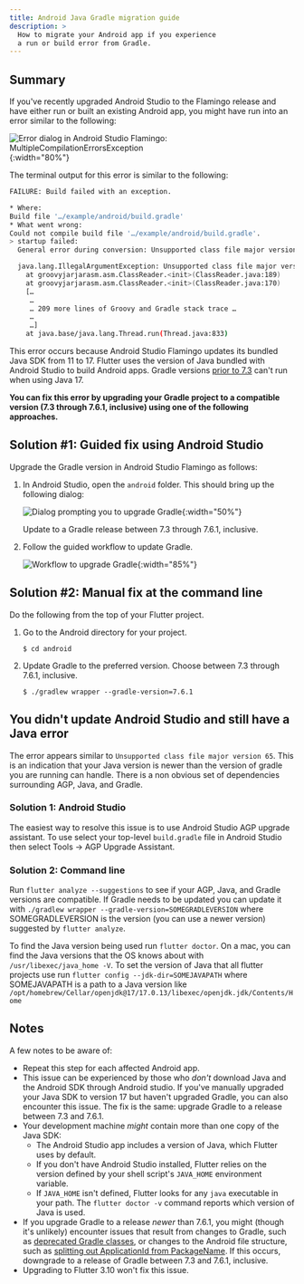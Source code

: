 ```yaml
---
title: Android Java Gradle migration guide
description: >
  How to migrate your Android app if you experience
  a run or build error from Gradle.
---
```


## Summary

If you've recently upgraded Android Studio to the Flamingo
release and have either run or built an existing Android app,
you might have run into an error similar to the following:

![Error dialog in Android Studio Flamingo: MultipleCompilationErrorsException](/assets/images/docs/releaseguide/android-studio-flamingo-error.png){:width="80%"}

The terminal output for this error is
similar to the following:


```sh
FAILURE: Build failed with an exception.

* Where:
Build file '…/example/android/build.gradle'
* What went wrong:
Could not compile build file '…/example/android/build.gradle'.
> startup failed:
  General error during conversion: Unsupported class file major version 61

  java.lang.IllegalArgumentException: Unsupported class file major version 61
  	at groovyjarjarasm.asm.ClassReader.<init>(ClassReader.java:189)
  	at groovyjarjarasm.asm.ClassReader.<init>(ClassReader.java:170)
  	[…
  	 …
  	 … 209 more lines of Groovy and Gradle stack trace …
  	 …
  	 …]
  	at java.base/java.lang.Thread.run(Thread.java:833)
```

This error occurs because Android Studio Flamingo
updates its bundled Java SDK from 11 to 17.
Flutter uses the version of Java bundled with
Android Studio to build Android apps.
Gradle versions [prior to 7.3][] can't run
when using Java 17.

**You can fix this error by upgrading your Gradle project
to a compatible version (7.3 through 7.6.1, inclusive)
using one of the following approaches.**

[prior to 7.3]: https://docs.gradle.org/current/userguide/compatibility.html#java

## Solution #1: Guided fix using Android Studio

Upgrade the Gradle version in Android Studio Flamingo
as follows:

1. In Android Studio, open the `android` folder.
   This should bring up the following dialog: 

   ![Dialog prompting you to upgrade Gradle](/assets/images/docs/releaseguide/android-studio-flamingo-upgrade-alert.png){:width="50%"}

   Update to a Gradle release between 7.3 through 7.6.1, inclusive.

1. Follow the guided workflow to update Gradle.

   ![Workflow to upgrade Gradle](/assets/images/docs/releaseguide/android-studio-flamingo-gradle-upgrade.png){:width="85%"}

## Solution #2: Manual fix at the command line

Do the following from the top of your Flutter project.

1. Go to the Android directory for your project.

   ```console
   $ cd android
   ```

1. Update Gradle to the preferred version. Choose between 7.3 through 7.6.1, inclusive.

   ```console
   $ ./gradlew wrapper --gradle-version=7.6.1
   ```

## You didn't update Android Studio and still have a Java error
The error appears similar to `Unsupported class file major version 65`. 
This is an indication that your Java version is newer than the version of
gradle you are running can handle. There is a non obvious set of dependencies
surrounding AGP, Java, and Gradle. 

### Solution 1: Android Studio 
The easiest way to resolve this issue is to use Android Studio AGP upgrade assistant. 
To use select your top-level `build.gradle` file in Android Studio then select 
Tools -> AGP Upgrade Assistant. 

### Solution 2: Command line
Run `flutter analyze --suggestions` to see if your AGP, Java, and Gradle versions are compatible. 
If Gradle needs to be updated you can update it with `./gradlew wrapper --gradle-version=SOMEGRADLEVERSION`
where SOMEGRADLEVERSION is the version (you can use a newer version)
suggested by `flutter analyze`. 

To find the Java version being used run `flutter doctor`.
On a mac, you can find the Java versions that the OS knows about with `/usr/libexec/java_home -V`.
To set the version of Java that all flutter projects use run `flutter config --jdk-dir=SOMEJAVAPATH`
where SOMEJAVAPATH is a path to a Java version like `/opt/homebrew/Cellar/openjdk@17/17.0.13/libexec/openjdk.jdk/Contents/Home`

## Notes

A few notes to be aware of:

* Repeat this step for each affected Android app.
* This issue can be experienced by those who
  _don't_ download Java and the Android SDK through
  Android studio.
  If you've manually upgraded your Java SDK to
  version 17 but haven't upgraded Gradle, you can
  also encounter this issue. The fix is the same:
  upgrade Gradle to a release between 7.3 and 7.6.1.
* Your development machine _might_ contain more
  than one copy of the Java SDK:
  * The Android Studio app includes a version of Java,
    which Flutter uses by default.
  * If you don't have Android Studio installed,
    Flutter relies on the version defined by your
    shell script's `JAVA_HOME` environment variable.
  * If `JAVA_HOME` isn't defined, Flutter looks
    for any `java` executable in your path.
    The `flutter doctor -v` command reports which version
    of Java is used.
* If you upgrade Gradle to a release _newer_ than 7.6.1,
  you might (though it's unlikely) encounter issues
  that result from changes to Gradle, such as
  [deprecated Gradle classes][], or changes to the
  Android file structure, such as
  [splitting out ApplicationId from PackageName][].
  If this occurs, downgrade to a release of Gradle
  between 7.3 and 7.6.1, inclusive.
* Upgrading to Flutter 3.10 won't fix this issue.

[deprecated Gradle classes]: https://docs.gradle.org/7.6/javadoc/deprecated-list.html
[issue 122609]: {{site.repo.flutter}}/issues/122609
[splitting out ApplicationId from PackageName]: http://tools.android.com/tech-docs/new-build-system/applicationid-vs-packagename
